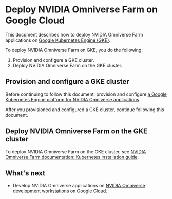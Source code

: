 # Deploy NVIDIA Omniverse Farm on Google Cloud

This document describes how to deploy NVIDIA Omniverse Farm applications on
[Google Kubernetes Engine (GKE)](https://cloud.google.com/kubernetes-engine/docs/concepts/kubernetes-engine-overview).

To deploy NVIDIA Omniverse Farm on GKE, you do the following:

1.  Provision and configure a GKE cluster.
1.  Deploy NVIDIA Omniverse Farm on the GKE cluster.

## Provision and configure a GKE cluster

Before continuing to follow this document, provision and configure
[a Google Kubernetes Engine platform for NVIDIA Omniverse applications](../gke-base-platform/README.md).

After you provisioned and configured a GKE cluster, continue following this
document.

## Deploy NVIDIA Omniverse Farm on the GKE cluster

To deploy NVIDIA Omniverse Farm on the GKE cluster, see
[NVIDIA Omniverse Farm documentation: Kubernetes installation guide](https://docs.omniverse.nvidia.com/farm/latest/deployments/kubernetes.html).

## What's next

-   Develop NVIDIA Omniverse applications on
    [NVIDIA Omniverse development workstations on Google Cloud](../README.md#nvidia-omniverse-development-workstations).
